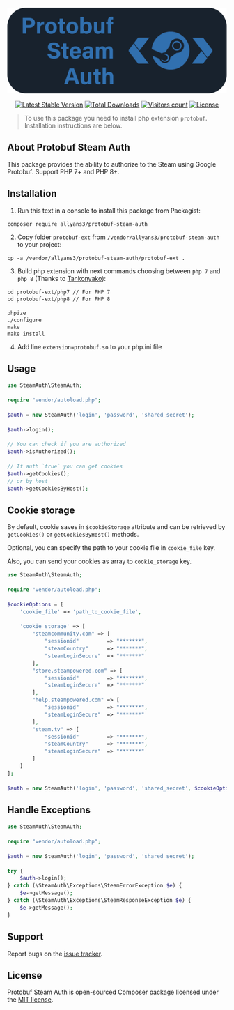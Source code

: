 <p align="center"><a href="https://github.com/Allyans3/protobuf-steam-auth" target="_blank"><img src="https://raw.githubusercontent.com/Allyans3/protobuf-steam-auth/master/images/protobuf-steam-auth-logo.png" width="600" alt="Protobuf-Steam-Auth"></a></p>

<p align="center">
<a href="https://packagist.org/packages/allyans3/protobuf-steam-auth"><img src="https://img.shields.io/packagist/v/allyans3/protobuf-steam-auth?style=flat-square&logo=Composer" alt="Latest Stable Version"></a>
<a href="https://packagist.org/packages/allyans3/protobuf-steam-auth"><img src="https://img.shields.io/packagist/dt/allyans3/protobuf-steam-auth?style=flat-square&logo=Composer" alt="Total Downloads"></a>
<a href="https://github.com/Allyans3/protobuf-steam-auth"><img src="https://hits.seeyoufarm.com/api/count/incr/badge.svg?url=https%3A%2F%2Fgithub.com%2FAllyans3%2Fprotobuf-steam-auth&count_bg=%2344CC10&title_bg=%23555555&icon=github.svg&icon_color=%23E7E7E7&title=visitors&edge_flat=true" alt="Visitors count"></a>
<a href="https://github.com/Allyans3/protobuf-steam-auth"><img src="https://img.shields.io/packagist/l/Allyans3/protobuf-steam-auth?style=flat-square&color=3555555" alt="License"></a>
</p>

> To use this package you need to install php extension `protobuf`. Installation instructions are below.

## About Protobuf Steam Auth

This package provides the ability to authorize to the Steam using Google Protobuf. Support PHP 7+ and PHP 8+.

## Installation

1. Run this text in a console to install this package from Packagist:

```
composer require allyans3/protobuf-steam-auth
```

2. Copy folder `protobuf-ext` from `/vendor/allyans3/protobuf-steam-auth` to your project:

```
cp -a /vendor/allyans3/protobuf-steam-auth/protobuf-ext .
```

3. Build php extension with next commands choosing between `php 7` and `php 8` (Thanks to [Tankonyako](https://github.com/Tankonyako)):

```
cd protobuf-ext/php7 // For PHP 7
cd protobuf-ext/php8 // For PHP 8

phpize
./configure
make
make install
```

4. Add line `extension=protobuf.so` to your php.ini file

## Usage

```php
use SteamAuth\SteamAuth;

require "vendor/autoload.php";

$auth = new SteamAuth('login', 'password', 'shared_secret');

$auth->login();

// You can check if you are authorized
$auth->isAuthorized();

// If auth `true` you can get cookies
$auth->getCookies();
// or by host
$auth->getCookiesByHost();

```

## Cookie storage

By default, cookie saves in `$cookieStorage` attribute and can be retrieved by `getCookies()` or `getCookiesByHost()` methods.

Optional, you can specify the path to your cookie file in `cookie_file` key.

Also, you can send your cookies as array to `cookie_storage` key.

```php
use SteamAuth\SteamAuth;

require "vendor/autoload.php";

$cookieOptions = [
    'cookie_file' => 'path_to_cookie_file',
    
    'cookie_storage' => [
        "steamcommunity.com" => [
            "sessionid"         => "*******",
            "steamCountry"      => "*******",
            "steamLoginSecure"  => "*******"
        ],
        "store.steampowered.com" => [
            "sessionid"         => "*******",
            "steamLoginSecure"  => "*******"
        ],
        "help.steampowered.com" => [
            "sessionid"         => "*******",
            "steamLoginSecure"  => "*******"
        ],
        "steam.tv" => [
            "sessionid"         => "*******",
            "steamCountry"      => "*******",
            "steamLoginSecure"  => "*******"
        ]
    ]   
];

$auth = new SteamAuth('login', 'password', 'shared_secret', $cookieOptions);
```


## Handle Exceptions

```php
use SteamAuth\SteamAuth;

require "vendor/autoload.php";

$auth = new SteamAuth('login', 'password', 'shared_secret');

try {
    $auth->login();
} catch (\SteamAuth\Exceptions\SteamErrorException $e) {
    $e->getMessage();
} catch (\SteamAuth\Exceptions\SteamResponseException $e) {
    $e->getMessage();
}
```

## Support

Report bugs on the [issue tracker](https://github.com/Allyans3/protobuf-steam-auth/issues).

## License

Protobuf Steam Auth is open-sourced Composer package licensed under the [MIT license](https://opensource.org/licenses/MIT).